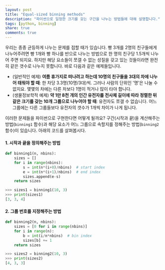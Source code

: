 ```yaml
---
layout: post
title: "Equal-sized binning methods"
description: "파이썬으로 일정한 크기를 갖는 구간을 나누는 방법들에 대해 설명합니다."
tags: [python, binning]
share: true
comments: true
---
```


우리는 종종 균등하게 나누는 문제를 접할 때가 있습니다. 빵 3개를 2명의 친구들에게 나누어주려면 빵 1개와 빵 하나를 반으로 나누는 방법으로 한 명의 친구당 1.5개씩 나누어 주면 되지요. 하지만 해당 요소들이 쪼갤 수 없는 성질을 갖고 있는 것들이라면 완전히 같은 갯수로 나누지 못합니다. 바로 다음과 같은 예제들입니다.

* (일반적인 예제) **여름 휴가지로 떠나려고 하는데 10명의 친구들을 3대의 차에 나누어 태워야 할 때**: 한 차당 3.3명(10명/3대)씩. 그러나 사람의 단위인 '명'은 나눌 수 없지요. 몇몇의 차에는 다른 차보다 1명이 적거나 많이 타야 합니다.
* (생물정보학적 예제) **약 1만 8천 개의 인간 유전자를 전사체 길이에 따라 정렬한 뒤 같은 크기를 갖는 10개 그룹으로 나누어야 할 때**: 유전자도 쪼갤 수 없습니다. 어느 그룹에는 다른 그룹들보다 유전자의 갯수가 1개씩 차이가 나게 됩니다.

이러한 문제들을 파이썬으로 구현한다면 어떻게 될까요? 구간(시작과 끝)을 계산해주는 방법(`binning1` 함수)과 해당 요소가 어느 그룹으로 속할지를 정해주는 방법(`binning2` 함수)이 있습니다. 아래의 코드를 살펴봅시다.

#### 1. 시작과 끝을 정의해주는 방법

```python
def binning1(n, nbins):
    sizes = []
    for i in range(nbins):
        s = int(n*(i+0)/nbins)  # start index
        e = int(n*(i+1)/nbins)  # end index
        sizes.append(e-s)
    return sizes
```

```python
>>> sizes1 = binning1(10, 3)
>>> print(sizes1)
[3, 3, 4]
```

#### 2. 그룹 번호를 지정해주는 방법

```python
def binning2(n, nbins):
    sizes = [0 for i in range(nbins)]
    for i in range(n):
        b = int(i/n*nbins)  # bin index
        sizes[b] += 1
    return sizes
```

```python
>>> sizes2 = binning2(10, 3)
>>> print(sizes2)
[4, 3, 3]
```


